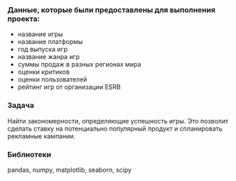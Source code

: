 
### Данные, которые были предоставлены для выполнения проекта:
- название игры
- название платформы 
- год выпуска игр
- название жанра игр
- суммы продаж в разных регионах мира
- оценки критиков
- оценки пользователей
- рейтинг игр от организации ESRB

### Задача
Найти закономерности, определяющие успешность игры. Это позволит сделать ставку на потенциально популярный продукт и спланировать рекламные кампании.

### Библиотеки
pandas, numpy, matplotlib, seaborn, scipy


